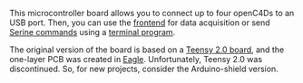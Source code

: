 This microcontroller board allows you to connect up to four openC4Ds to an USB port. Then, you can use the [frontend](https://github.com/claudimir-lago/openC4D/tree/master/frontend) for data acquisition or send [Serine commands](https://github.com/claudimir-lago/openC4D/blob/master/firmware/Manual_openC4D_3.pdf) using a [terminal program](https://sites.google.com/site/terminalbpp/).

The original version of the board is based on a [Teensy 2.0 board](https://www.pjrc.com/store/teensy.html), and the one-layer PCB was created in [Eagle](https://www.autodesk.com/products/eagle/free-download). Unfortunately, Teensy 2.0 was discontinued. So, for new projects, consider the Arduino-shield version.
